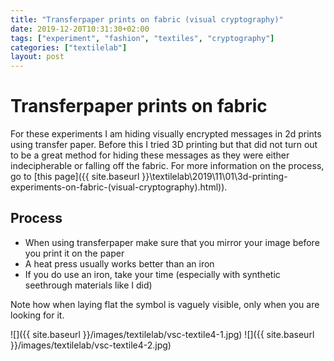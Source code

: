 ```yaml
---
title: "Transferpaper prints on fabric (visual cryptography)"
date: 2019-12-20T10:31:30+02:00
tags: ["experiment", "fashion", "textiles", "cryptography"]
categories: ["textilelab"]
layout: post
---
```


# Transferpaper prints on fabric
For these experiments I am hiding visually encrypted messages in 2d prints using transfer paper. Before this I tried 3D printing but that did not turn out to be a great method for hiding these messages as they were either indecipherable or falling off the fabric. For more information on the process, go to [this page]({{ site.baseurl }}\textilelab\2019\11\01\3d-printing-experiments-on-fabric-(visual-cryptography).html)).

## Process
- When using transferpaper make sure that you mirror your image before you print it on the paper
- A heat press usually works better than an iron
- If you do use an iron, take your time (especially with synthetic seethrough materials like I did)

Note how when laying flat the symbol is vaguely visible, only when you are looking for it.

<div markdown="1" class="row-2">
![]({{ site.baseurl }}/images/textilelab/vsc-textile4-1.jpg)
![]({{ site.baseurl }}/images/textilelab/vsc-textile4-2.jpg)
</div>

